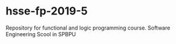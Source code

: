 # hsse-fp-2019-5
Repository for functional and logic programming course. Software Engineering Scool in SPBPU
